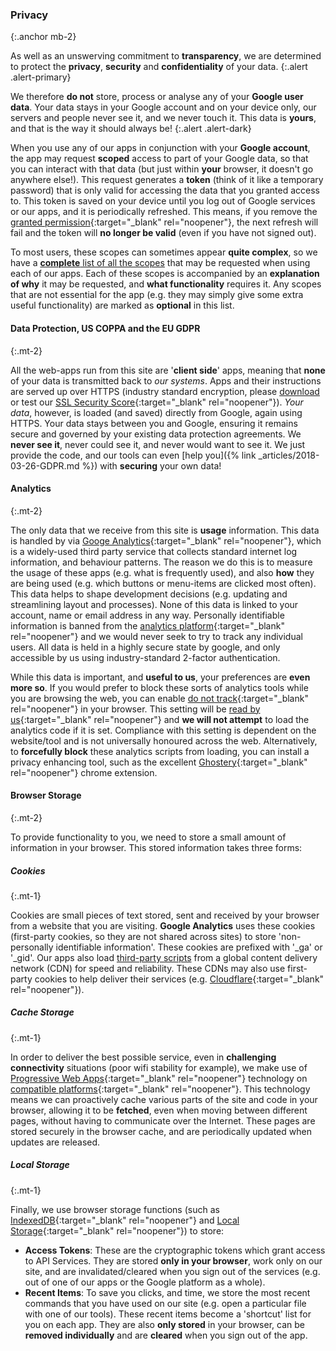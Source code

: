 ### Privacy
{:.anchor mb-2}

As well as an unswerving commitment to __transparency__, we are determined to protect the __privacy__, __security__ and __confidentiality__ of your data.
{:.alert .alert-primary}

We therefore __do not__ store, process or analyse any of your __Google user data__. Your data stays in your Google account and on your device only, our servers and people never see it, and we never touch it. This data is __yours__, and that is the way it should always be!
{:.alert .alert-dark}

When you use any of our apps in conjunction with your __Google account__, the app may request __scoped__ access to part of your Google data, so that you can interact with that data (but just within __your__ browser, it doesn't go anywhere else!). This request generates a __token__ (think of it like a temporary password) that is only valid for accessing the data that you granted access to. This token is saved on your device until you log out of Google services or our apps, and it is periodically refreshed. This means, if you remove the [granted permission](https://security.google.com/settings/security/permissions){:target="_blank" rel="noopener"}, the next refresh will fail and the token will __no longer be valid__ (even if you have not signed out).

To most users, these scopes can sometimes appear __quite complex__, so we have a [__complete__ list of all the scopes](/scopes) that may be requested when using each of our apps. Each of these scopes is accompanied by an __explanation of why__ it may be requested, and __what functionality__ requires it. Any scopes that are not essential for the app (e.g. they may simply give some extra useful functionality) are marked as __optional__ in this list.

#### Data Protection, US COPPA and the EU GDPR
{:.mt-2}

All the web-apps run from this site are '__client side__' apps, meaning that __none__ of your data is transmitted back to _our systems_. Apps and their instructions are served up over HTTPS (industry standard encryption, please [download](/docs/educ-io-ssl.pdf) or test our [SSL Security Score](https://www.htbridge.com/ssl/){:target="_blank" rel="noopener"}). *Your data*, however, is loaded (and saved) directly from Google, again using HTTPS. Your data stays between you and Google, ensuring it remains secure and governed by your existing data protection agreements. We __never see it__, never could see it, and never would want to see it. We just provide the code, and our tools can even [help you]({% link _articles/2018-03-26-GDPR.md %}) with __securing__ your own data!

#### Analytics
{:.mt-2}

The only data that we receive from this site is __usage__ information. This data is handled by via [Googe Analytics](https://en.wikipedia.org/wiki/Google_Analytics){:target="_blank" rel="noopener"}, which is a widely-used third party service that collects standard internet log information, and behaviour patterns. The reason we do this is to measure the usage of these apps (e.g. what is frequently used), and also __how__ they are being used (e.g. which buttons or menu-items are clicked most often). This data helps to shape development decisions (e.g. updating and streamlining layout and processes). None of this data is linked to your account, name or email address in any way. Personally identifiable information is banned from the [analytics platform](https://support.google.com/analytics/answer/6004245){:target="_blank" rel="noopener"} and we would never seek to try to track any individual users. All data is held in a highly secure state by google, and only accessible by us using industry-standard 2-factor authentication.

While this data is important, and __useful to us__, your preferences are __even more so__. If you would prefer to block these sorts of analytics tools while you are browsing the web, you can enable [do not track](http://donottrack.us/){:target="_blank" rel="noopener"} in your browser. This setting will be [read by us](https://github.com/Educ-IO/educ-io.github.io/blob/master/_includes/analytics.html){:target="_blank" rel="noopener"} and __we will not attempt__ to load the analytics code if it is set. Compliance with this setting is dependent on the website/tool and is not universally honoured across the web. Alternatively, to __forcefully block__ these analytics scripts from loading, you can install a privacy enhancing tool, such as the excellent [Ghostery](https://www.ghostery.com/){:target="_blank" rel="noopener"} chrome extension.

#### Browser Storage
{:.mt-2}

To provide functionality to you, we need to store a small amount of information in your browser. This stored information takes three forms:

##### Cookies
{:.mt-1}

Cookies are small pieces of text stored, sent and received by your browser from a website that you are visiting. __Google Analytics__ uses these cookies (first-party cookies, so they are not shared across sites) to store 'non-personally identifiable information'. These cookies are prefixed with '_ga' or '_gid'. Our apps also load [third-party scripts](/credits/) from a global content delivery network (CDN) for speed and reliability. These CDNs may also use first-party cookies to help deliver their services (e.g. [Cloudflare](https://www.cloudflare.com/cookie-policy/){:target="_blank" rel="noopener"}).

##### Cache Storage
{:.mt-1}

In order to deliver the best possible service, even in __challenging connectivity__ situations (poor wifi stability for example), we make use of [Progressive Web Apps](https://developers.google.com/web/progressive-web-apps/){:target="_blank" rel="noopener"} technology on [compatible platforms](http://caniuse.com/#feat=serviceworkers){:target="_blank" rel="noopener"}. This technology means we can proactively cache various parts of the site and code in your browser, allowing it to be __fetched__, even when moving between different pages, without having to communicate over the Internet. These pages are stored securely in the browser cache, and are periodically updated when updates are released.

##### Local Storage
{:.mt-1}

Finally, we use browser storage functions (such as [IndexedDB](https://developer.mozilla.org/en-US/docs/Web/API/IndexedDB_API/Basic_Concepts_Behind_IndexedDB){:target="_blank" rel="noopener"} and [Local Storage](https://developer.mozilla.org/en-US/docs/Web/API/Storage){:target="_blank" rel="noopener"}) to store:
- __Access Tokens__: These are the cryptographic tokens which grant access to API Services. They are stored __only in your browser__, work only on our site, and are invalidated/cleared when you sign out of the services (e.g. out of one of our apps or the Google platform as a whole).
- __Recent Items__: To save you clicks, and time, we store the most recent commands that you have used on our site (e.g. open a particular file with one of our tools). These recent items become a 'shortcut' list for you on each app. They are also __only stored__ in your browser, can be __removed individually__ and are __cleared__ when you sign out of the app.